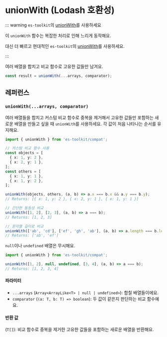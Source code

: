 # unionWith (Lodash 호환성)

::: warning `es-toolkit`의 [unionWith](../../array/unionWith.md)를 사용하세요

이 `unionWith` 함수는 복잡한 처리로 인해 느리게 동작해요.

대신 더 빠르고 현대적인 `es-toolkit`의 [unionWith](../../array/unionWith.md)를 사용하세요.

:::

여러 배열을 합치고 비교 함수로 고유한 값들만 남겨요.

```typescript
const result = unionWith(...arrays, comparator);
```

## 레퍼런스

### `unionWith(...arrays, comparator)`

여러 배열들을 합치고 커스텀 비교 함수로 중복을 제거해서 고유한 값들만 포함하는 새로운 배열을 만들고 싶을 때 `unionWith`를 사용하세요. 각 값이 처음 나타나는 순서를 유지해요.

```typescript
import { unionWith } from 'es-toolkit/compat';

// 커스텀 비교 함수 사용
const objects = [
  { x: 1, y: 2 },
  { x: 2, y: 1 },
];
const others = [
  { x: 1, y: 1 },
  { x: 1, y: 2 },
];

unionWith(objects, others, (a, b) => a.x === b.x && a.y === b.y);
// Returns: [{ x: 1, y: 2 }, { x: 2, y: 1 }, { x: 1, y: 1 }]

// 간단한 동등성 비교
unionWith([1, 2], [2, 3], (a, b) => a === b);
// Returns: [1, 2, 3]

// 문자열 길이로 비교
unionWith(['ab', 'cd'], ['ef', 'gh', 'ab'], (a, b) => a.length === b.length);
// Returns: ['ab', 'ef']
```

`null`이나 `undefined` 배열은 무시해요.

```typescript
import { unionWith } from 'es-toolkit/compat';

unionWith([1, 2], null, undefined, [3, 4], (a, b) => a === b);
// Returns: [1, 2, 3, 4]
```

#### 파라미터

- `...arrays` (`Array<ArrayLike<T> | null | undefined>`): 합칠 배열들이에요.
- `comparator` (`(a: T, b: T) => boolean`): 두 값이 같은지 판단하는 비교 함수예요.

#### 반환 값

(`T[]`): 비교 함수로 중복을 제거한 고유한 값들을 포함하는 새로운 배열을 반환해요.
